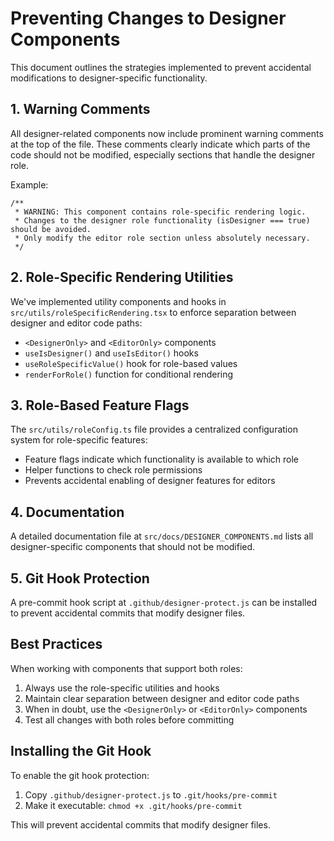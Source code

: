 
# Preventing Changes to Designer Components

This document outlines the strategies implemented to prevent accidental modifications to designer-specific functionality.

## 1. Warning Comments

All designer-related components now include prominent warning comments at the top of the file. These comments clearly indicate which parts of the code should not be modified, especially sections that handle the designer role.

Example:
```tsx
/**
 * WARNING: This component contains role-specific rendering logic.
 * Changes to the designer role functionality (isDesigner === true) should be avoided.
 * Only modify the editor role section unless absolutely necessary.
 */
```

## 2. Role-Specific Rendering Utilities

We've implemented utility components and hooks in `src/utils/roleSpecificRendering.tsx` to enforce separation between designer and editor code paths:

- `<DesignerOnly>` and `<EditorOnly>` components
- `useIsDesigner()` and `useIsEditor()` hooks
- `useRoleSpecificValue()` hook for role-based values
- `renderForRole()` function for conditional rendering

## 3. Role-Based Feature Flags

The `src/utils/roleConfig.ts` file provides a centralized configuration system for role-specific features:

- Feature flags indicate which functionality is available to which role
- Helper functions to check role permissions
- Prevents accidental enabling of designer features for editors

## 4. Documentation

A detailed documentation file at `src/docs/DESIGNER_COMPONENTS.md` lists all designer-specific components that should not be modified.

## 5. Git Hook Protection

A pre-commit hook script at `.github/designer-protect.js` can be installed to prevent accidental commits that modify designer files.

## Best Practices

When working with components that support both roles:

1. Always use the role-specific utilities and hooks
2. Maintain clear separation between designer and editor code paths
3. When in doubt, use the `<DesignerOnly>` or `<EditorOnly>` components
4. Test all changes with both roles before committing

## Installing the Git Hook

To enable the git hook protection:

1. Copy `.github/designer-protect.js` to `.git/hooks/pre-commit`
2. Make it executable: `chmod +x .git/hooks/pre-commit`

This will prevent accidental commits that modify designer files.
